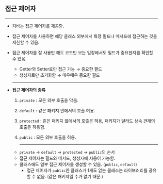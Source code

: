 ## 접근 제어자

---

- 자바는 접근 제어자를 제공함.
- 접근 제어자를 사용하면 해당 클래스 외부에서 특정 필드나 메서드에 접근하는 것을 제한할 수 있음.
- 접근 제어자를 잘 사용만 해도 코드만 보는 입장에서도 필드가 중요한지를 확인할 수 있음.
    - Getter와 Setter로만 접근 가능 → 중요한 필드
    - 생성자로만 초기화함 → 매우매우 중요한 필드
    
    ---
    
- **접근 제어자의 종류**
    1. `private` : 모든 외부 호출을 막음.
    2. `default` : 같은 패키지 안에서의 호출 허용.
    3. `protected` : 같은 패키지 않에서의 호출은 허용, 패키지가 달라도 상속 관계의 호출은 허용함.
    4. `public` : 모든 외부 호출을 허용.
        
        ---
        
    - `private` → `default` → `protected` → `public`의 순서
    - 접근 제어자는 필드와 메서드, 생성자에 사용이 가능함.
    - 클래스에도 일부 접근 제어자를 생성할 수 있음. (`public`, `default`)
        - 접근 제어자가 `public`인 클래스가 1개도 없는 클래스는 라이브러리를 공유할 수 없음. (같은 패키지일 수가 없기 때문.)
